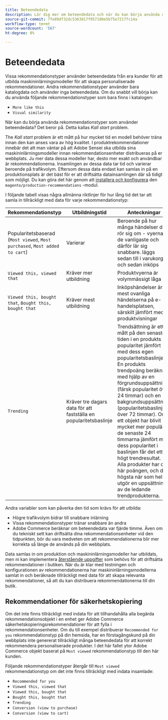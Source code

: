 ```yaml
---
title: Beteendedata
description: Lär dig mer om beteendedata och när du kan börja använda dem.
source-git-commit: 7fe89df32dc5363817f957180e5b75e7217fc14a
workflow-type: tm+mt
source-wordcount: '567'
ht-degree: 0%

---
```


# Beteendedata

Vissa rekommendationstyper använder beteendedata från era kunder för att utbilda maskininlärningsmodeller för att skapa personaliserade rekommendationer. Andra rekommendationstyper använder bara katalogdata och använder inga beteendedata. Om du snabbt vill börja kan du använda följande rekommendationstyper som bara finns i katalogen:

- `More like this`
- `Visual similarity`

När kan du börja använda rekommendationstyper som använder beteendedata? Det beror på. Detta kallas _Kall start_ problem.

The _Kall start_ problem är ett mått på hur mycket tid en modell behöver träna innan den kan anses vara av hög kvalitet. I produktrekommendationer innebär det att man väntar på att Adobe Sensei ska utbilda sina maskininlärningsmodeller innan rekommendationsenheter distribueras på er webbplats. Ju mer data dessa modeller har, desto mer exakt och användbar är rekommendationerna. Insamlingen av dessa data tar tid och varierar beroende på trafikvolym. Eftersom dessa data endast kan samlas in på en produktionsplats är det bäst för er att driftsätta datainsamlingen där så tidigt som möjligt. Du kan göra det här genom att [installera och konfigurera](install-configure.md) den `magento/production-recommendations` -modul.

I följande tabell visas några allmänna riktlinjer för hur lång tid det tar att samla in tillräckligt med data för varje rekommendationstyp:

| Rekommendationstyp | Utbildningstid | Anteckningar |
|---|---|---|
| Popularitetsbaserad (`Most viewed`, `Most purchased`, `Most added to cart`) | Varierar | Beroende på hur många händelser det rör sig om - vyerna är de vanligaste och därför lär sig snabbare. läggs sedan till i varukorgen, och sedan inköps |
| `Viewed this, viewed that` | Kräver mer utbildning | Produktvyerna är volymmässigt låga |
| `Viewed this, bought that`, `Bought this, bought that` | Kräver mest utbildning | Inköpshändelser är de mest ovanliga händelserna på e-handelsplatsen, särskilt jämfört med produktvisningar |
| `Trending` | Kräver tre dagars data för att fastställa en popularitetsbaslinje | Trendsättning är ett mått på den senaste tiden i en produkts popularitet jämfört med dess egen popularitetsbaslinje. En produkts trendpoäng beräknas med hjälp av en förgrundsuppsättning (färsk popularitet över 24 timmar) och en bakgrundsuppsättning (popularitetsbaslinje över 72 timmar). Om ett objekt har blivit mycket mer populärt de senaste 24 timmarna jämfört med dess popularitet i baslinjen får det ett högt trendresultat. Alla produkter har den här poängen, och de högsta när som helst utgör en uppsättning av de ledande trendprodukterna. |

Andra variabler som kan påverka den tid som krävs för att utbilda:

- Högre trafikvolym bidrar till snabbare inlärning
- Vissa rekommendationstyper tränar snabbare än andra
- Adobe Commerce beräknar om beteendedata var fjärde timme. Även om du tekniskt sett kan driftsätta dina rekommendationsenheter vid den tidpunkten, bör du vara medveten om att rekommendationerna blir mer korrekta så länge de används på din webbplats.

Data samlas in om produktion och maskininlärningsmodeller har utbildats, men ni kan implementera [återstående uppgifter](implementation-workflow.md) som behövs för att driftsätta rekommendationer i butiken. När du är klar med testningen och konfigurationen av rekommendationerna har maskininlärningsmodellerna samlat in och beräknade tillräckligt med data för att skapa relevanta rekommendationer, så att du kan distribuera rekommendationerna till din butik.

## Rekommendationer för säkerhetskopiering

Om det inte finns tillräckligt med indata för att tillhandahålla alla begärda rekommendationsobjekt i en enhet ger Adobe Commerce säkerhetskopieringsrekommendationer för att fylla i rekommendationsenheter. Om du till exempel distribuerar `Recommended for you` rekommendationstyp på din hemsida, har en förstagångskund på din webbplats inte genererat tillräckligt många beteendedata för att korrekt rekommendera personaliserade produkter. I det här fallet ytor Adobe Commerce objekt baserat på `Most viewed` rekommendationstyp till den här kunden.

Följande rekommendationstyper återgår till `Most viewed` rekommendationstyp om det inte finns tillräckligt med indata insamlade:

- `Recommended for you`
- `Viewed this, viewed that`
- `Viewed this, bought that`
- `Bought this, bought that`
- `Trending`
- `Conversion (view to purchase)`
- `Conversion (view to cart)`
